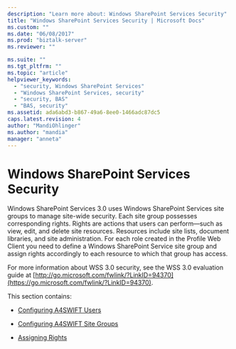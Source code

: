 ```yaml
---
description: "Learn more about: Windows SharePoint Services Security"
title: "Windows SharePoint Services Security | Microsoft Docs"
ms.custom: ""
ms.date: "06/08/2017"
ms.prod: "biztalk-server"
ms.reviewer: ""

ms.suite: ""
ms.tgt_pltfrm: ""
ms.topic: "article"
helpviewer_keywords:
  - "security, Windows SharePoint Services"
  - "Windows SharePoint Services, security"
  - "security, BAS"
  - "BAS, security"
ms.assetid: ada6abd3-b867-49a6-8ee0-1466adc87dc5
caps.latest.revision: 4
author: "MandiOhlinger"
ms.author: "mandia"
manager: "anneta"
---
```

# Windows SharePoint Services Security
Windows SharePoint Services 3.0 uses Windows SharePoint Services site groups to manage site-wide security. Each site group possesses corresponding rights. Rights are actions that users can perform—such as view, edit, and delete site resources. Resources include site lists, document libraries, and site administration. For each role created in the Profile Web Client you need to define a Windows SharePoint Service site group and assign rights accordingly to each resource to which that group has access.

 For more information about WSS 3.0 security, see the WSS 3.0 evaluation guide at [http://go.microsoft.com/fwlink/?LinkID=94370](https://go.microsoft.com/fwlink/?LinkID=94370).

 This section contains:

-   [Configuring A4SWIFT Users](../../adapters-and-accelerators/accelerator-swift/configuring-a4swift-users.md)

-   [Configuring A4SWIFT Site Groups](../../adapters-and-accelerators/accelerator-swift/configuring-a4swift-site-groups.md)

-   [Assigning Rights](../../adapters-and-accelerators/accelerator-swift/assigning-rights.md)

